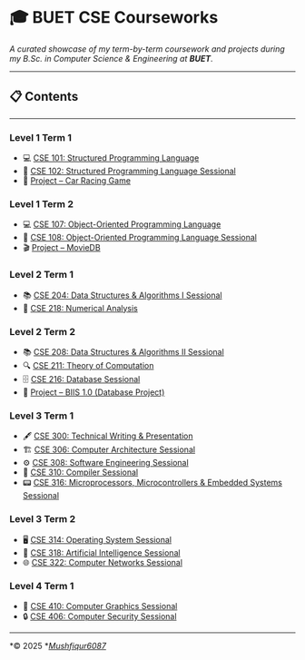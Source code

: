 # 🎓 BUET CSE Courseworks

*A curated showcase of my term-by-term coursework and projects during my B.Sc. in Computer Science & Engineering at ****BUET****.*

---

## 📋 Contents

---

### Level 1 Term 1

- 💻 [CSE 101: Structured Programming Language](https://github.com/Mushfiqur6087/CSE101-Structured-Programming-Language)
- 📝 [CSE 102: Structured Programming Language Sessional](https://github.com/Mushfiqur6087/CSE102-Structured-Programming-Language-Sessional)
- 🚀 [Project – Car Racing Game](https://github.com/Mushfiqur6087/CSE-102-Car-Racing-Game)

### Level 1 Term 2

- 💻 [CSE 107: Object-Oriented Programming Language](https://github.com/Mushfiqur6087/CSE107-Object-Oriented-Programming-Language)
- 📝 [CSE 108: Object-Oriented Programming Language Sessional](https://github.com/Mushfiqur6087/CSE108-Object-Oriented-Programming-Language-Sessional)
- 🎬 [Project – MovieDB](https://github.com/Mushfiqur6087/MovieDB)

### Level 2 Term 1

- 📚 [CSE 204: Data Structures & Algorithms I Sessional](https://github.com/Mushfiqur6087/CSE204-Data-Structures-and-Algorithms-I-Sessional)
- 🔢 [CSE 218: Numerical Analysis](https://github.com/Mushfiqur6087/CSE-218-Numerical-Analysis)

### Level 2 Term 2

- 📚 [CSE 208: Data Structures & Algorithms II Sessional](https://github.com/Mushfiqur6087/CSE208-Data-Structures-and-Algorithms-II-Sessional)
- 🔍 [CSE 211: Theory of Computation](https://github.com/Mushfiqur6087/CSE211-Theory-of-Computation)
- 🗄️ [CSE 216: Database Sessional](https://github.com/Mushfiqur6087/CSE216-Database-Sessional)
- 💾 [Project – BIIS 1.0 (Database Project)](https://github.com/Mushfiqur6087/BIIS-1.0)

### Level 3 Term 1

- 🖋️ [CSE 300: Technical Writing & Presentation](https://github.com/Mushfiqur6087/CSE300-Technical-Writing-and-Presentation)
- 🏗️ [CSE 306: Computer Architecture Sessional](https://github.com/Mushfiqur6087/CSE306-Computer-Architecture-Sessional)
- ⚙️ [CSE 308: Software Engineering Sessional](https://github.com/Mushfiqur6087/CSE308-Software-Engineering-Sessional)
- 🔧 [CSE 310: Compiler Sessional](https://github.com/Mushfiqur6087/CSE310-Compiler-Sessional)
- 📟 [CSE 316: Microprocessors, Microcontrollers & Embedded Systems Sessional](https://github.com/Mushfiqur6087/CSE316-Microprocessors-Microcontrollers-and-Embedded-Systems-Sessional)

### Level 3 Term 2

- 🖥️ [CSE 314: Operating System Sessional](https://github.com/Mushfiqur6087/CSE314-Operating-System-Sessional)
- 🤖 [CSE 318: Artificial Intelligence Sessional](https://github.com/Mushfiqur6087/CSE318-Artificial-Intelligence-Sessional)
- 🌐 [CSE 322: Computer Networks Sessional](https://github.com/Mushfiqur6087/CSE322-Computer-Networks-Sessional)

### Level 4 Term 1

- 🎨 [CSE 410: Computer Graphics Sessional](https://github.com/Mushfiqur6087/CSE410-Computer-Graphics-Sessional)
- 🔒 [CSE 406: Computer Security Sessional](https://github.com/Mushfiqur6087/CSE406-Computer-Security-Sessional)

---

*© 2025 **[Mushfiqur6087](https://github.com/Mushfiqur6087)*
